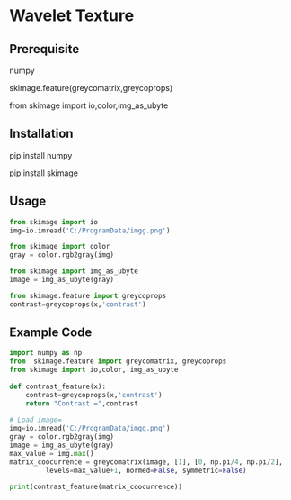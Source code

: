 # Wavelet Texture

## Prerequisite

numpy

skimage.feature(greycomatrix,greycoprops)

from skimage import io,color,img_as_ubyte



## Installation

pip install numpy

pip install skimage 

## Usage
```python
from skimage import io
img=io.imread('C:/ProgramData/imgg.png')
```
```python
from skimage import color 
gray = color.rgb2gray(img)
```
```python
from skimage import img_as_ubyte
image = img_as_ubyte(gray)

```
```python
from skimage.feature import greycoprops
contrast=greycoprops(x,'contrast')
```

## Example Code

```python
import numpy as np
from  skimage.feature import greycomatrix, greycoprops
from skimage import io,color, img_as_ubyte
 
def contrast_feature(x):
    contrast=greycoprops(x,'contrast')
    return "Contrast =",contrast
 
# Load image=
img=io.imread('C:/ProgramData/imgg.png')
gray = color.rgb2gray(img)
image = img_as_ubyte(gray)
max_value = img.max()
matrix_coocurrence = greycomatrix(image, [1], [0, np.pi/4, np.pi/2],                                             
         levels=max_value+1, normed=False, symmetric=False)
 
print(contrast_feature(matrix_coocurrence))
```
